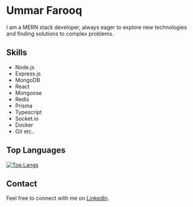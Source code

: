 # Ummar Farooq

I am a MERN stack developer, always eager to explore new technologies and finding solutions to complex problems.

## Skills
- Node.js
- Express.js
- MongoDB
- React
- Mongoose
- Redis
- Prisma
- Typescript
- Socket.io
- Docker
- Git etc..
<!-- 
## GitHub Stats
![Ummar's GitHub stats](https://github-readme-stats.vercel.app/api?username=farooqpk&show_icons=true) -->

## Top Languages
[![Top Langs](https://github-readme-stats.vercel.app/api/top-langs/?username=farooqpk)](https://github.com/farooqpk)
 
## Contact
Feel free to connect with me on [LinkedIn](https://www.linkedin.com/in/ummar-farooq-70865a220/).
